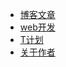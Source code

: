 
* [博客文章](https://blog.tplan.cc)
* [web开发](https://django-fastapi.docs.tplan.cc)
* [T计划](http://demo.tplan.cc)
* [关于作者](https://resume.tplan.cc)

[comment]: <> (* [:cn:]&#40;/zh-cn/&#41;)
